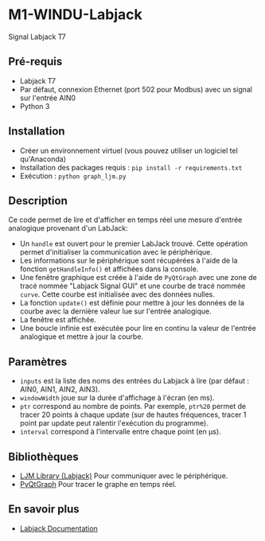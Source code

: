 # M1-WINDU-Labjack
Signal Labjack T7

## Pré-requis
- Labjack T7
- Par défaut, connexion Ethernet (port 502 pour Modbus) avec un signal sur l'entrée AIN0
- Python 3

## Installation
- Créer un environnement virtuel (vous pouvez utiliser un logiciel tel qu'Anaconda)
- Installation des packages requis : `pip install -r requirements.txt`
- Exécution : `python graph_ljm.py`

## Description
Ce code permet de lire et d'afficher en temps réel une mesure d'entrée analogique provenant d'un LabJack:

- Un `handle` est ouvert pour le premier LabJack trouvé. Cette opération permet d'initialiser la communication avec le périphérique.
- Les informations sur le périphérique sont récupérées à l'aide de la fonction `getHandleInfo()` et affichées dans la console.
- Une fenêtre graphique est créée à l'aide de `PyQtGraph` avec une zone de tracé nommée "Labjack Signal GUI" et une courbe de tracé nommée `curve`. Cette courbe est initialisée avec des données nulles.
- La fonction `update()` est définie pour mettre à jour les données de la courbe avec la dernière valeur lue sur l'entrée analogique.
- La fenêtre est affichée.
- Une boucle infinie est exécutée pour lire en continu la valeur de l'entrée analogique et mettre à jour la courbe.

## Paramètres
- `inputs` est la liste des noms des entrées du Labjack à lire (par défaut : AIN0, AIN1, AIN2, AIN3).
- `windowWidth` joue sur la durée d'affichage à l'écran (en ms).
- `ptr` correspond au nombre de points. Par exemple, `ptr%20` permet de tracer 20 points à chaque update (sur de hautes fréquences, tracer 1 point par update peut ralentir l'exécution du programme).
- `interval` correspond à l'intervalle entre chaque point (en μs).

## Bibliothèques
- [LJM Library (Labjack)](https://labjack.com/pages/support?doc=/software-driver/ljm-users-guide/ljm-library-overview/) Pour communiquer avec le périphérique.
- [PyQtGraph](https://www.pyqtgraph.org/) Pour tracer le graphe en temps réel.

## En savoir plus
- [Labjack Documentation](https://labjack.com/products/labjack-t7)
